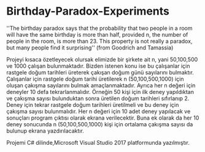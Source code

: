 # Birthday-Paradox-Experiments
''The birthday paradox says that the probability that two people in a room will have the same birthday is more than half, provided n, the number of people in the room, is more than 23. This property is not really a paradox, but many people find it surprising'' (from Goodrich and Tamassia)


Projeyi kısaca özetleyecek olursak elimizde bir şirkete ait n, yani 50,100,500 ve 1000 çalışan bulunmaktadır. Bizden istenen konu ise bu çalışanlar için rastgele doğum tarihleri üreterek çakışan doğum günü sayılarını bulmaktır. Çalışanlar için rastgele doğum tarihi üretilerek n (50,100,500,1000) için oluşan çakışma sayılarını bulmak amaçlanmaktadır. Ayrıca her n değeri için deneyler 10 defa tekrarlanmalıdır. 
Örneğin 50 kişi için ilk deney yapıldıktan ve çakışma sayısı bulunduktan sonra üretilen doğum tarihleri sıfırlanıp 2. Deney için tekrar rastgele doğum tarihleri üretilmeli ve bu deney için çakışma sayısı bulunmalıdır. Her n değeri için 10 adet deney yapılacak ve sonuçları program çıktısı olarak ekrana verilecektir. Buna ek olarak da her 10 deney sonucunda n (50,100,500,1000) kişi için ortalama çakışma sayısı da bulunup ekrana yazdırılacaktır.

Projemi C# dilinde,Microsoft Visual Studio 2017 platformunda yazılmıştır.

